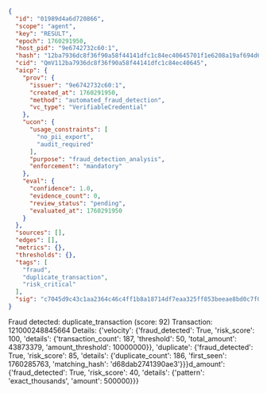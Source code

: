 ```json
{
  "id": "01989d4a6d720866",
  "scope": "agent",
  "key": "RESULT",
  "epoch": 1760291950,
  "host_pid": "9e6742732c60:1",
  "hash": "12ba7936dc8f36f90a58f44141dfc1c84ec40645701f1e6208a19af694d61418",
  "cid": "QmV112ba7936dc8f36f90a58f44141dfc1c84ec40645",
  "aicp": {
    "prov": {
      "issuer": "9e6742732c60:1",
      "created_at": 1760291950,
      "method": "automated_fraud_detection",
      "vc_type": "VerifiableCredential"
    },
    "ucon": {
      "usage_constraints": [
        "no_pii_export",
        "audit_required"
      ],
      "purpose": "fraud_detection_analysis",
      "enforcement": "mandatory"
    },
    "eval": {
      "confidence": 1.0,
      "evidence_count": 0,
      "review_status": "pending",
      "evaluated_at": 1760291950
    }
  },
  "sources": [],
  "edges": [],
  "metrics": {},
  "thresholds": {},
  "tags": [
    "fraud",
    "duplicate_transaction",
    "risk_critical"
  ],
  "sig": "c7045d9c43c1aa2364c46c4ff1b8a18714df7eaa325ff853beeae8bd0c7f0a1d"
}
```

Fraud detected: duplicate_transaction (score: 92)
Transaction: 121000248845664
Details: {'velocity': {'fraud_detected': True, 'risk_score': 100, 'details': {'transaction_count': 187, 'threshold': 50, 'total_amount': 43873379, 'amount_threshold': 10000000}}, 'duplicate': {'fraud_detected': True, 'risk_score': 85, 'details': {'duplicate_count': 186, 'first_seen': 1760285763, 'matching_hash': 'd68dab2741390ae3'}}}d_amount': {'fraud_detected': True, 'risk_score': 40, 'details': {'pattern': 'exact_thousands', 'amount': 500000}}}